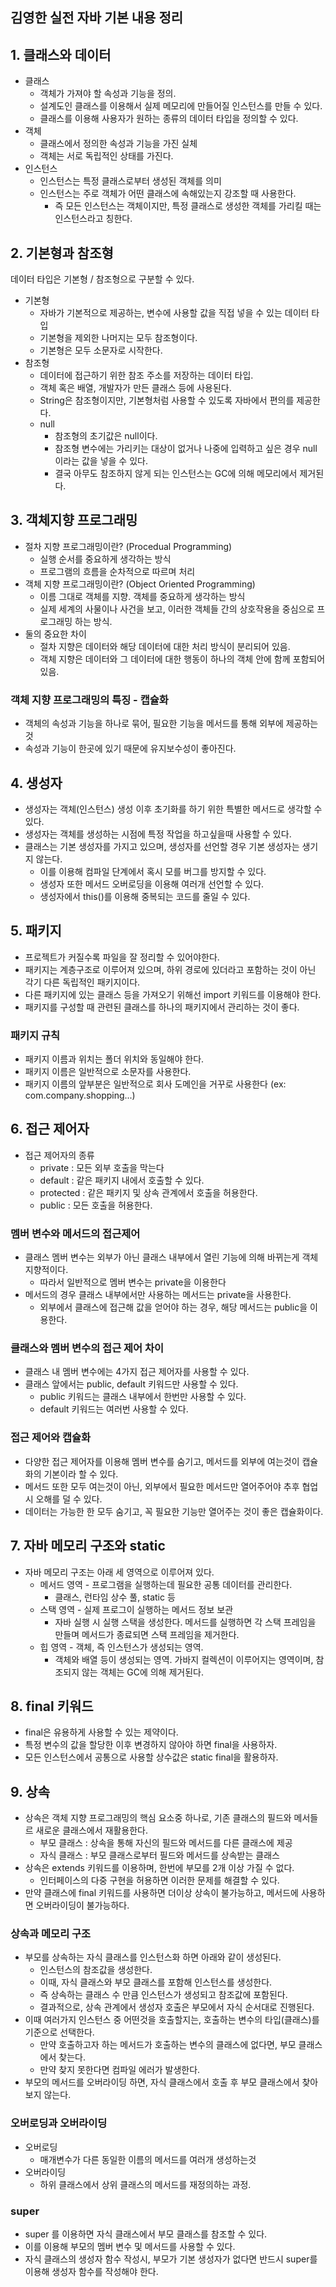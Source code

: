 ## 김영한 실전 자바 기본 내용 정리

## 1. 클래스와 데이터

- 클래스
  - 객체가 가져야 할 속성과 기능을 정의.
  - 설계도인 클래스를 이용해서 실제 메모리에 만들어질 인스턴스를 만들 수 있다.
  - 클래스를 이용해 사용자가 원하는 종류의 데이터 타입을 정의할 수 있다.
- 객체
  - 클래스에서 정의한 속성과 기능을 가진 실체
  - 객체는 서로 독립적인 상태를 가진다.
- 인스턴스
  - 인스턴스는 특정 클래스로부터 생성된 객체를 의미
  - 인스턴스는 주로 객체가 어떤 클래스에 속해있는지 강조할 때 사용한다.
    - 즉 모든 인스턴스는 객체이지만, 특정 클래스로 생성한 객체를 가리킬 때는 인스턴스라고 칭한다.

## 2. 기본형과 참조형

데이터 타입은 기본형 / 참조형으로 구분할 수 있다.

- 기본형
  - 자바가 기본적으로 제공하는, 변수에 사용할 값을 직접 넣을 수 있는 데이터 타입
  - 기본형을 제외한 나머지는 모두 참조형이다.
  - 기본형은 모두 소문자로 시작한다.
- 참조형
  - 데이터에 접근하기 위한 참조 주소를 저장하는 데이터 타입.
  - 객체 혹은 배열, 개발자가 만든 클래스 등에 사용된다.
  - String은 참조형이지만, 기본형처럼 사용할 수 있도록 자바에서 편의를 제공한다.
  - null
    - 참조형의 초기값은 null이다. 
    - 참조형 변수에는 가리키는 대상이 없거나 나중에 입력하고 싶은 경우 null 이라는 값을 넣을 수 있다.
    - 결국 아무도 참조하지 않게 되는 인스턴스는 GC에 의해 메모리에서 제거된다.

## 3. 객체지향 프로그래밍

- 절차 지향 프로그래밍이란? (Procedual Programming)
  - 실행 순서를 중요하게 생각하는 방식
  - 프로그램의 흐름을 순차적으로 따르며 처리
- 객체 지향 프로그래밍이란? (Object Oriented Programming)
  - 이름 그대로 객체를 지향. 객체를 중요하게 생각하는 방식
  - 실제 세계의 사물이나 사건을 보고, 이러한 객체들 간의 상호작용을 중심으로 프로그래밍 하는 방식.
- 둘의 중요한 차이
  - 절차 지향은 데이터와 해당 데이터에 대한 처리 방식이 분리되어 있음.
  - 객체 지향은 데이터와 그 데이터에 대한 행동이 하나의 객체 안에 함께 포함되어 있음.

### 객체 지향 프로그래밍의 특징 - 캡슐화
  - 객체의 속성과 기능을 하나로 묶어, 필요한 기능을 메서드를 통해 외부에 제공하는 것
  - 속성과 기능이 한곳에 있기 때문에 유지보수성이 좋아진다.

## 4. 생성자

- 생성자는 객체(인스턴스) 생성 이후 초기화를 하기 위한 특별한 메서드로 생각할 수 있다.
- 생성자는 객체를 생성하는 시점에 특정 작업을 하고싶을때 사용할 수 있다.
- 클래스는 기본 생성자를 가지고 있으며, 생성자를 선언할 경우 기본 생성자는 생기지 않는다.
  - 이를 이용해 컴파일 단계에서 혹시 모를 버그를 방지할 수 있다.
  - 생성자 또한 메서드 오버로딩을 이용해 여러개 선언할 수 있다.
  - 생성자에서 this()를 이용해 중복되는 코드를 줄일 수 있다.

## 5. 패키지

- 프로젝트가 커질수록 파일을 잘 정리할 수 있어야한다.
- 패키지는 계층구조로 이루어져 있으며, 하위 경로에 있더라고 포함하는 것이 아닌 각기 다른 독립적인 패키지이다.
- 다른 패키지에 있는 클래스 등을 가져오기 위해선 import 키워드를 이용해야 한다.
- 패키지를 구성할 때 관련된 클래스를 하나의 패키지에서 관리하는 것이 좋다.

### 패키지 규칙
- 패키지 이름과 위치는 폴더 위치와 동일해야 한다.
- 패키지 이름은 일반적으로 소문자를 사용한다.
- 패키지 이름의 앞부분은 일반적으로 회사 도메인을 거꾸로 사용한다 (ex: com.company.shopping...)

## 6. 접근 제어자

- 접근 제어자의 종류
  - private : 모든 외부 호출을 막는다
  - default : 같은 패키지 내에서 호출할 수 있다.
  - protected : 같은 패키지 및 상속 관계에서 호출을 허용한다.
  - public : 모든 호출을 허용한다.

### 멤버 변수와 메서드의 접근제어
- 클래스 멤버 변수는 외부가 아닌 클래스 내부에서 열린 기능에 의해 바뀌는게 객체지향적이다.
  - 따라서 일반적으로 멤버 변수는 private을 이용한다
- 메서드의 경우 클래스 내부에서만 사용하는 메서드는 private을 사용한다.
  - 외부에서 클래스에 접근해 값을 얻어야 하는 경우, 해당 메서드는 public을 이용한다.

### 클래스와 멤버 변수의 접근 제어 차이
- 클래스 내 멤버 변수에는 4가지 접근 제어자를 사용할 수 있다.
- 클래스 앞에서는 public, default 키워드만 사용할 수 있다.
  - public 키워드는 클래스 내부에서 한번만 사용할 수 있다.
  - default 키워드는 여러번 사용할 수 있다.

### 접근 제어와 캡슐화
- 다양한 접근 제어자를 이용해 멤버 변수를 숨기고, 메서드를 외부에 여는것이 캡슐화의 기본이라 할 수 있다.
- 메서드 또한 모두 여는것이 아닌, 외부에서 필요한 메서드만 열어주어야 추후 협업시 오해를 덜 수 있다.
- 데이터는 가능한 한 모두 숨기고, 꼭 필요한 기능만 열어주는 것이 좋은 캡슐화이다.

## 7. 자바 메모리 구조와 static

- 자바 메모리 구조는 아래 세 영역으로 이루어져 있다.
  - 메서드 영역 - 프로그램을 실행하는데 필요한 공통 데이터를 관리한다.
    - 클래스, 런타임 상수 풀, static 등
  - 스택 영역 - 실제 프로그이 실행하는 메서드 정보 보관
    - 자바 실행 시 실행 스택을 생성한다. 메서드를 실행하면 각 스택 프레임을 만들며 메서드가 종료되면 스택 프레임을 제거한다.
  - 힙 영역 - 객체, 즉 인스턴스가 생성되는 영역.
    - 객체와 배열 등이 생성되는 영역. 가바지 컬렉션이 이루어지는 영역이며, 참조되지 않는 객체는 GC에 의해 제거된다.

## 8. final 키워드

- final은 유용하게 사용할 수 있는 제약이다.
- 특정 변수의 값을 할당한 이후 변경하지 않아야 하면 final을 사용하자.
- 모든 인스턴스에서 공통으로 사용할 상수값은 static final을 활용하자.

## 9. 상속

- 상속은 객체 지향 프로그래밍의 핵심 요소중 하나로, 기존 클래스의 필드와 메서들르 새로운 클래스에서 재활용한다.
  - 부모 클래스 : 상속을 통해 자신의 필드와 메서드를 다른 클래스에 제공
  - 자식 클래스 : 부모 클래스로부터 필드와 메서드를 상속받는 클래스
- 상속은 extends 키워드를 이용하며, 한번에 부모를 2개 이상 가질 수 없다.
  - 인터페이스의 다중 구현을 허용하면 이러한 문제를 해결할 수 있다.
- 만약 클래스에 final 키워드를 사용하면 더이상 상속이 불가능하고, 메서드에 사용하면 오버라이딩이 불가능하다.

### 상속과 메모리 구조

- 부모를 상속하는 자식 클래스를 인스턴스화 하면 아래와 같이 생성된다.
  - 인스턴스의 참조값을 생성한다.
  - 이때, 자식 클래스와 부모 클래스를 포함해 인스턴스를 생성한다.
  - 즉 상속하는 클래스 수 만큼 인스턴스가 생성되고 참조값에 포함된다. 
  - 결과적으로, 상속 관계에서 생성자 호출은 부모에서 자식 순서대로 진행된다.
- 이때 여러가지 인스턴스 중 어떤것을 호출할지는, 호출하는 변수의 타입(클래스)를 기준으로 선택한다.
  - 만약 호출하고자 하는 메서드가 호출하는 변수의 클래스에 없다면, 부모 클래스에서 찾는다.
  - 만약 찾지 못한다면 컴파일 에러가 발생한다.
- 부모의 메서드를 오버라이딩 하면, 자식 클래스에서 호출 후 부모 클래스에서 찾아보지 않는다.

### 오버로딩과 오버라이딩

- 오버로딩
  - 매개변수가 다른 동일한 이름의 메서드를 여러개 생성하는것
- 오버라이딩
  - 하위 클래스에서 상위 클래스의 메서드를 재정의하는 과정.

### super

- super 를 이용하면 자식 클래스에서 부모 클래스를 참조할 수 있다.
- 이를 이용해 부모의 멤버 변수 및 메서드를 사용할 수 있다.
- 자식 클래스의 생성자 함수 작성시, 부모가 기본 생성자가 없다면 반드시 super를 이용해 생성자 함수를 작성해야 한다.